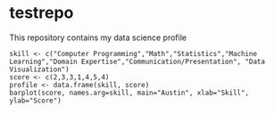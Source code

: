 # testrepo

This repository contains my data science profile

```{r, echo=FALSE}
skill <- c("Computer Programming","Math","Statistics","Machine Learning","Domain Expertise","Communication/Presentation", "Data Visualization")
score <- c(2,3,3,1,4,5,4)
profile <- data.frame(skill, score)
barplot(score, names.arg=skill, main="Austin", xlab="Skill", ylab="Score")
```

